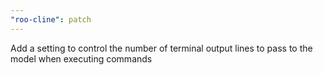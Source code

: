 ```yaml
---
"roo-cline": patch
---
```


Add a setting to control the number of terminal output lines to pass to the model when executing commands
